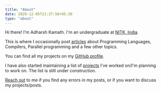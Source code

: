 ```yaml
---
title: "About"
date: 2020-12-05T21:37:58+05:30
type: "about"
---
```


Hi there! I'm Adharsh Kamath. I'm an undergraduate at [NITK, India](https://nitk.ac.in).

This is where I occasionally post [articles](/posts) about Programming Languages, Compilers, Parallel programming and a few other topics.

You can find all my projects on my [GitHub profile](https://github.com/adharshkamath/).

I have also started maintaining a list of [projects](/tags/project/) I've worked on/I'm planning to work on. The list is still under construction.

[Reach out](mailto:adharshkamathr@gmail.com) to me if you find any errors in my posts, or if you want to discuss my projects/posts.

